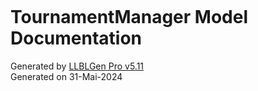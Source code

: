 ﻿<br><br><br><br><br><br><br><br>
<h1 class="text-center">TournamentManager Model Documentation</h1>
<p class="text-center">
Generated by <a href="https://www.llblgen.com" target="_blank">LLBLGen Pro v5.11</a><br>
Generated on 31-Mai-2024<br>
</p>
<br><br><br><br><br><br><br><br>